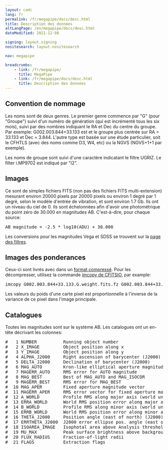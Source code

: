 ```yaml
---
layout: cadc
lang: fr
permalink: /fr/megapipe/docs/desc.html
title: Description des données
altLangPage: /en/megapipe/docs/desc.html
dateModified: 2021-12-08

signing: layout.signing
nositesearch: layout.nositesearch

nav: megapipe

breadcrumbs:
    - link: /fr/megapipe/
      title: MegaPipe
    - link: /fr/megapipe/docs/desc.html
      title: Description des données
---
```


<h2>Convention de nommage</h2>
<p>
    Les noms sont de deux genres. Le premier genre commence par "G"
    (pour "Groupe") suivi d'un num&eacute;ro de g&eacute;n&eacute;ration (qui est
    incr&eacute;ment&eacute; tous les six mois), suivi par des nombres indiquant le
    RA et Dec du centre du groupe. Par exemple: G002.003.844+33.133
    est et le groupe plus centr&eacute;e sur RA = 33.133 et Dec =
    3.844. L'autre type est bas&eacute;e sur une &eacute;tude particulier, soit le
    CFHTLS (avec des noms comme D3, W4, etc) ou la NGVS (NGVS+1+1 par
    exemple).
</p>
<p>
    Les noms de groupe sont suivi d'une caract&egrave;re indicatant le filtre
    UGRIZ. Le filter i.MP9702 est indiqu&eacute; par "I2".
</p>
<h2>Images</h2>
<p>
    Ce sont de simples fichiers FITS (non pas des fichiers FITS
    multi-extension) mesurant environ 20000 pixels par 20000 pixels ou
    environ 1 degr&eacute; par 1 degr&eacute;, selon le mod&egrave;le d'entr&eacute;e de
    vibration, et sont environ 1.7 Gb. Ils ont un niveau du ciel de
    0. Ils sont &eacute;chelonn&eacute;es afin d'avoir une photom&eacute;trique du point
    z&eacute;ro de 30.000 en magnitudes AB. C'est-&agrave;-dire, pour chaque source:
</p>
<pre>
AB_magnitude = -2.5 * log10(ADU) + 30.000
</pre>
<p>
    Les conversions pour les magnitudes Vega et SDSS se trouvent
    sur la <a href="filt.html">page des filtres</a>.
</p>
<h2>Images des ponderances</h2>
<p>
    Ceux-ci sont livr&eacute;s avec dans un <a rel="external" href="https://heasarc.gsfc.nasa.gov/docs/software/fitsio/compression.html">format
    compress&eacute;</a>. Pour les d&eacute;compresser, utilisez la commande <a rel="external" href="https://heasarc.gsfc.nasa.gov/docs/software/fitsio/cexamples.html">imcopy de
    CFITSIO</a>, par example:
</p>
<pre>
imcopy G002.003.844+33.133.G.weight.fits.fz G002.003.844+33.133.G.weight.fits
</pre>
<p>
    Les valeurs du poids d'une carte pixel est proportionnelle &agrave; l'inverse
    de la variance de ce pixel dans l'image principale.
</p>
<h2>Catalogues</h2>
<p>
Toutes les magnitudes sont sur le syst&egrave;me AB.
Les catalogues ont un en-t&ecirc;te d&eacute;crivant les colonnes:
</p>
<pre>
#   1 NUMBER          Running object number
#   2 X_IMAGE         Object position along x                         [pixel]
#   3 Y_IMAGE         Object position along y                         [pixel]
#   4 ALPHA_J2000     Right ascension of barycenter (J2000)           [deg]
#   5 DELTA_J2000     Declination of barycenter (J2000)               [deg]
#   6 MAG_AUTO        Kron-like elliptical aperture magnitude         [mag]
#   7 MAGERR_AUTO     RMS error for AUTO magnitude                    [mag]
#   8 MAG_BEST        Best of MAG_AUTO and MAG_ISOCOR                 [mag]
#   9 MAGERR_BEST     RMS error for MAG_BEST                          [mag]
#  10 MAG_APER        Fixed aperture magnitude vector                 [mag]
#  11 MAGERR_APER     RMS error vector for fixed aperture mag.        [mag]
#  12 A_WORLD         Profile RMS along major axis (world units)      [deg]
#  13 ERRA_WORLD      World RMS position error along major axis       [pixel]
#  14 B_WORLD         Profile RMS along minor axis (world units)      [deg]
#  15 ERRB_WORLD      World RMS position error along minor axis       [pixel]
#  16 THETA_J2000     Position angle (east of north) (J2000)          [deg]
#  17 ERRTHETA_J2000  J2000 error ellipse pos. angle (east of north)  [deg]
#  18 ISOAREA_IMAGE   Isophotal area above Analysis threshold         [pixel**2]
#  19 MU_MAX          Peak surface brightness above background        [mag * arcsec**(-2)]
#  20 FLUX_RADIUS     Fraction-of-light radii                         [pixel]
#  21 FLAGS           Extraction flags
</pre>
